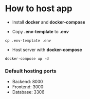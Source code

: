 # How to host app

- Install **docker** and **docker-compose**

- Copy **.env-template** to **.env**

```
cp .env-template .env
```

- Host server with **docker-compose**

```
docker-compose up -d
```

### Default hosting ports

- Backend: 8000
- Frontend: 3000
- Database: 3306